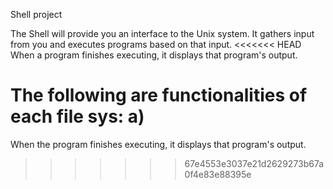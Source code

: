 Shell project

The Shell will provide you an interface to the Unix system.
It gathers input from you and executes programs based on that input.
<<<<<<< HEAD
When a program finishes executing, it displays that program's output.

The following are functionalities of each file sys:
a) 
=======
When the program finishes executing, it displays that program's output.
>>>>>>> 67e4553e3037e21d2629273b67a0f4e83e88395e
